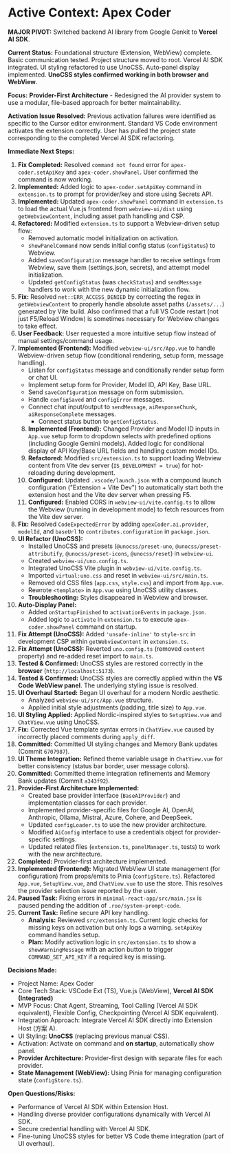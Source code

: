 <!-- Version: 1.33 | Last Updated: 2025-07-08 --> <!-- Updated Version -->

# Active Context: Apex Coder

**MAJOR PIVOT:** Switched backend AI library from Google Genkit to **Vercel AI SDK**.

**Current Status:** Foundational structure (Extension, WebView) complete. Basic communication tested. Project structure moved to root. Vercel AI SDK integrated. UI styling refactored to use UnoCSS. Auto-panel display implemented. **UnoCSS styles confirmed working in both browser and WebView.**

**Focus:** **Provider-First Architecture** - Redesigned the AI provider system to use a modular, file-based approach for better maintainability.

**Activation Issue Resolved:** Previous activation failures were identified as specific to the Cursor editor environment. Standard VS Code environment activates the extension correctly. User has pulled the project state corresponding to the completed Vercel AI SDK refactoring.

**Immediate Next Steps:**
1.  **Fix Completed:** Resolved `command not found` error for `apex-coder.setApiKey` and `apex-coder.showPanel`. User confirmed the command is now working.
2.  **Implemented:** Added logic to `apex-coder.setApiKey` command in `extension.ts` to prompt for provider/key and store using Secrets API.
3.  **Implemented:** Updated `apex-coder.showPanel` command in `extension.ts` to load the actual Vue.js frontend from `webview-ui/dist` using `getWebviewContent`, including asset path handling and CSP.
4.  **Refactored:** Modified `extension.ts` to support a Webview-driven setup flow:
    *   Removed automatic model initialization on activation.
    *   `showPanelCommand` now sends initial config status (`configStatus`) to Webview.
    *   Added `saveConfiguration` message handler to receive settings from Webview, save them (settings.json, secrets), and attempt model initialization.
    *   Updated `getConfigStatus` (was `checkStatus`) and `sendMessage` handlers to work with the new dynamic initialization flow.
5.  **Fix:** Resolved `net::ERR_ACCESS_DENIED` by correcting the regex in `getWebviewContent` to properly handle absolute asset paths (`/assets/...`) generated by Vite build. Also confirmed that a full VS Code restart (not just F5/Reload Window) is sometimes necessary for Webview changes to take effect. <!-- Updated Fix -->
6.  **User Feedback:** User requested a more intuitive setup flow instead of manual settings/command usage.
7.  **Implemented (Frontend):** Modified `webview-ui/src/App.vue` to handle Webview-driven setup flow (conditional rendering, setup form, message handling).
    *   Listen for `configStatus` message and conditionally render setup form or chat UI.
    *   Implement setup form for Provider, Model ID, API Key, Base URL.
    *   Send `saveConfiguration` message on form submission.
    *   Handle `configSaved` and `configError` messages.
    *   Connect chat input/output to `sendMessage`, `aiResponseChunk`, `aiResponseComplete` messages.
        *   Connect status button to `getConfigStatus`.
    8.  **Implemented (Frontend):** Changed Provider and Model ID inputs in `App.vue` setup form to dropdown selects with predefined options (including Google Gemini models). Added logic for conditional display of API Key/Base URL fields and handling custom model IDs.
    9.  **Refactored:** Modified `src/extension.ts` to support loading Webview content from Vite dev server (`IS_DEVELOPMENT = true`) for hot-reloading during development.
    10. **Configured:** Updated `.vscode/launch.json` with a compound launch configuration ("Extension + Vite Dev") to automatically start both the extension host and the Vite dev server when pressing F5.
    11. **Configured:** Enabled CORS in `webview-ui/vite.config.ts` to allow the Webview (running in development mode) to fetch resources from the Vite dev server.
12. **Fix:** Resolved `CodeExpectedError` by adding `apexCoder.ai.provider`, `modelId`, and `baseUrl` to `contributes.configuration` in `package.json`.
13. **UI Refactor (UnoCSS):**
    *   Installed UnoCSS and presets (`@unocss/preset-uno`, `@unocss/preset-attributify`, `@unocss/preset-icons`, `@unocss/reset`) in `webview-ui`.
    *   Created `webview-ui/uno.config.ts`.
    *   Integrated UnoCSS Vite plugin in `webview-ui/vite.config.ts`.
    *   Imported `virtual:uno.css` and reset in `webview-ui/src/main.ts`.
    *   Removed old CSS files (`app.css`, `style.css`) and import from `App.vue`.
    *   Rewrote `<template>` in `App.vue` using UnoCSS utility classes.
    *   **Troubleshooting:** Styles disappeared in Webview and browser.
14. **Auto-Display Panel:**
    *   Added `onStartupFinished` to `activationEvents` in `package.json`.
    *   Added logic to `activate` in `extension.ts` to execute `apex-coder.showPanel` command on startup.
15. **Fix Attempt (UnoCSS):** Added `'unsafe-inline'` to `style-src` in development CSP within `getWebviewContent` in `extension.ts`.
16. **Fix Attempt (UnoCSS):** Reverted `uno.config.ts` (removed `content` property) and re-added reset import to `main.ts`.
17. **Tested & Confirmed:** UnoCSS styles are restored correctly in the **browser** (`http://localhost:5173`).
18. **Tested & Confirmed:** UnoCSS styles are correctly applied within the **VS Code WebView panel**. The underlying styling issue is resolved.
19. **UI Overhaul Started:** Began UI overhaul for a modern Nordic aesthetic.
    *   Analyzed `webview-ui/src/App.vue` structure.
    *   Applied initial style adjustments (padding, title size) to `App.vue`.
20. **UI Styling Applied:** Applied Nordic-inspired styles to `SetupView.vue` and `ChatView.vue` using UnoCSS.
21. **Fix:** Corrected Vue template syntax errors in `ChatView.vue` caused by incorrectly placed comments during `apply_diff`.
22. **Committed:** Committed UI styling changes and Memory Bank updates (Commit `6707987`).
23. **UI Theme Integration:** Refined theme variable usage in `ChatView.vue` for better consistency (status bar border, user message colors).
24. **Committed:** Committed theme integration refinements and Memory Bank updates (Commit `a343f92`).
25. **Provider-First Architecture Implemented:**
    *   Created base provider interface (`BaseAIProvider`) and implementation classes for each provider.
    *   Implemented provider-specific files for Google AI, OpenAI, Anthropic, Ollama, Mistral, Azure, Cohere, and DeepSeek.
    *   Updated `configLoader.ts` to use the new provider architecture.
    *   Modified `AiConfig` interface to use a credentials object for provider-specific settings.
    *   Updated related files (`extension.ts`, `panelManager.ts`, tests) to work with the new architecture.
26. **Completed:** Provider-first architecture implemented.
27. **Implemented (Frontend):** Migrated WebView UI state management (for configuration) from props/emits to Pinia (`configStore.ts`). Refactored `App.vue`, `SetupView.vue`, and `ChatView.vue` to use the store. This resolves the provider selection issue reported by the user.
28. **Paused Task:** Fixing errors in `minimal-react-app/src/main.jsx` is paused pending the addition of `.roo/system-prompt-code`.
29. **Current Task:** Refine secure API key handling.
    *   **Analysis:** Reviewed `src/extension.ts`. Current logic checks for missing keys on activation but only logs a warning. `setApiKey` command handles setup.
    *   **Plan:** Modify activation logic in `src/extension.ts` to show a `showWarningMessage` with an action button to trigger `COMMAND_SET_API_KEY` if a required key is missing.

**Decisions Made:**
- Project Name: Apex Coder
- Core Tech Stack: VSCode Ext (TS), Vue.js (WebView), **Vercel AI SDK (Integrated)**
- MVP Focus: Chat Agent, Streaming, Tool Calling (Vercel AI SDK equivalent), Flexible Config, Checkpointing (Vercel AI SDK equivalent).
- Integration Approach: Integrate Vercel AI SDK directly into Extension Host (方案 A).
- UI Styling: **UnoCSS** (replacing previous manual CSS).
- Activation: Activate on command and **on startup**, automatically show panel.
- **Provider Architecture:** Provider-first design with separate files for each provider.
- **State Management (WebView):** Using Pinia for managing configuration state (`configStore.ts`).

**Open Questions/Risks:**
- Performance of Vercel AI SDK within Extension Host.
- Handling diverse provider configurations dynamically with Vercel AI SDK.
- Secure credential handling with Vercel AI SDK.
- Fine-tuning UnoCSS styles for better VS Code theme integration (part of UI overhaul).